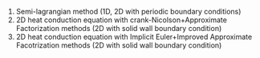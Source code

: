 1. Semi-lagrangian method (1D, 2D with periodic boundary conditions)
2. 2D heat conduction equation with crank-Nicolson+Approximate Factorization methods (2D with solid wall boundary condition)
3. 2D heat conduction equation with Implicit Euler+Improved Approximate Facotrization methods (2D with solid wall boundary condition)
